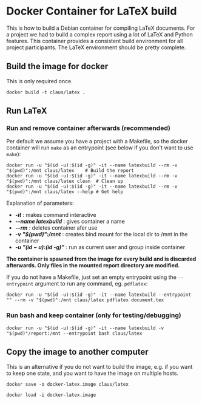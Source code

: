 # Docker Container for LaTeX build

This is how to build a Debian container for compiling LaTeX documents. For a project we had
to build a complex report using a lot of LaTeX and Python features. This container provides a consistent
build environment for all project participants.
The LaTeX environment should be pretty complete.


## Build the image for docker

This is only required once.
```
docker build -t claus/latex .
```

## Run LaTeX


### Run and remove container afterwards (recommended)

Per default we assume you have a project with a Makefile, so the docker container will run `make` as an entrypoint (see below if you don't want to use `make`):

```
docker run -u "$(id -u):$(id -g)" -it --name latexbuild --rm -v "$(pwd)":/mnt claus/latex  	 # Build the report
docker run -u "$(id -u):$(id -g)" -it --name latexbuild --rm -v "$(pwd)":/mnt claus/latex clean	 # Clean up
docker run -u "$(id -u):$(id -g)" -it --name latexbuild --rm -v "$(pwd)":/mnt claus/latex --help # Get help

```

Explanation of parameters:
* __*-it*__ : makes command interactive
* __*--name latexbuild*__ : gives container a name
* __*--rm*__ : deletes container afer use
* __*-v "$(pwd)":/mnt*__ : creates bind mount for the local dir to /mnt in the container
* __*-u "$(id -u):$(id -g)"*__ : run as current user and group inside container

__The container is spawned from the image for every build and is discarded afterwards. Only files in the
mounted report directory are modified.__


If you do not have a Makefile, just set an empty entrypoint using the `--entrypoint` argument to run any command, eg. `pdflatex`:
```
docker run -u "$(id -u):$(id -g)" -it --name latexbuild --entrypoint "" --rm -v "$(pwd)":/mnt claus/latex pdflatex document.tex
```

### Run bash and keep container (only for testing/debugging)

```
docker run -u "$(id -u):$(id -g)" -it --name latexbuild -v "$(pwd)"/report:/mnt --entrypoint bash claus/latex 
```


## Copy the image to another computer

This is an alternative if you do not want to build the image, e.g. if you want to keep one state, and you want to
have the image on multiple hosts.

```
docker save -o docker-latex.image claus/latex

docker load -i docker-latex.image
```


